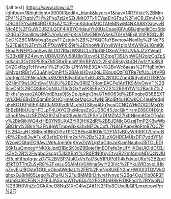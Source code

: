 ![alt text] (https://www.draw.io/?lightbox=1&highlight=0000ff&edit=_blank&layers=1&nav=1#R7Vxtc%2BMmEP41%2FtgbIyTH%2Fhg7zl2nSZtJMtO7Tx1iEYspEirGFzu%2FviCBJZm4Vh3rJROSTEYsaIHl4RG7K3sAZ%2FHmK0dpdMtCTAfeMNwM4NXA88YXnvyvBNtc4E%2FGuWDJSZiLQCF4IK9YC4dauiYhXlUaCsaoIGlVuGBJgheiIkOcs5dqs2dGq72maIktwcMCUVv6JwlFpKcVDAv5N0yWkekZDHVNjExjLVhFKGQvJRGcD%2BCMMybyq3gzw1TZztglv%2B%2F6QO1uYBwnos4NaxRg%2FNePS%2FEaiX%2Fm%2FPfXxWP6i59r%2BYnoWk8YxyllW4z1oMXWWGL1QmKKElmaPrNEPOiaoSwvIkLDG7RlazWSlUCLv01pGjFOXmV7RGUVkAJZzYVeaG%2BktBFKZ4wynvUD8VD9Vu58UBp1Xxyv5L13ZtpgT3SLNpWGN2glzCgZpShdkads3OrGGPElSaZMCBbrRmaW19VBPWc%2Fsh5RskykbCH7wtzYIp8N8GVZGxRzgTcHVwrs1l%2FuG8xiLPhWNtE3QAN%2BvWc8aaas%2FFIgEIx0m6iMvgstRBr1y53uAhjyQmPjf%2BAksHDya2gjJEKpupQzFQTRe7kfUbJUtVPBUm1gip%2FNgnA9cnX9ZBYBlIyct50qYxK5JS%2B1OCZhmGktIydhGTRXKVqQZHmT9wL9QnSve1MiJlU%2B02w3RlIZTtRomEACPe1AnTKSiMyOwVT%2BScvOhl%2BCQSBnOpNlUJTln2rOxYwlK8ERyZYZS%2BS9YIW%2BachZ%2Biixhs1syxso2AORVxdEhze0jSyDpJpAgk3haGTh6O63d%2BPoqbyB38BEXThVsXM26BxDh5qmBn5tHOjHne6zeMgcxUfwNj5KgIBt4uHCwkOC4jeePedgluFxKGTKPjittEAjQU0aMXRzdtiMLdh0TSI5cj4Dg1ycxCCNQWHiGOQDMsjY65hBzBHbUUgHFDLpF4UAYGEhxMogsZxGU36O45JzcQkYjrsmE88C0HXnbs3noRNwIJzSFZ9A26tZsDhdC8wdm%2FSeTaDfMZtA27txbNIem8CeOTgAnv%2Bk6jikWQ4xfHE0YN9UXA3YiR3HIK2dR%2BBJDNIcGOzsjTmP2KBwWb5BO1m%2BkV%2FN8gWTmpwBxk3hxM7OuCxfL7N84EAapy9pPmB7QC7P1%2B4zaHTSM6g5RNhOjYvT9%2BEke4RKOk%2F1ATvB0zWRfKKT7LhfvrBvR%2Bodi3wAFuk83efbEXrHIm2xiN%2Bz%2BLzXQHDEMUizDFI7yddYFMWzoyiOQtqiEO9AwLWrkJpnh0qKVwZsWLig2qCdoJpXjamNaubyJl5TOLEDIS6k1suQmncgYNKXkJpnB1BcSK3dZ9BpieHmEOFefe3nUfYIlXQeUjOIdCfZLlikZy%2B%2FwgbcGscgzTJI3XBaY%2B4PtN0fxyCtvaB22mf4mgNDjQzNvlUiERunFifhpfqgvizO7%2BVSP7JblGxVxYaI73o51PUPdf1l4kFdvtqUKq%2B2pcId5kTOTTmZuSyR8%2FxeLuS6AlMsVGWlna5wiY23IVc%2FYkuWIDovpLlHboZvyErJlBOsteTGULoOkoAWrdiaL%2FB%2FmNp8UkEY2nnHWXX3TQVVkGghxxQJ8rM65Lego%2Fu4U%2Ful8MMBrDrivreHvnyq%2Bq4CgJYib08R3FeUm8JSlCF5N%2FF3JA5qnJWOw6Qu%2FGOUhH8kFrDKFadi%2BYwoNO%2B3H0VhjZcQGkXheO8Nq31XrC4IwZ4if1%2FRySCUxeIbQPLmxdeowPm%2F)